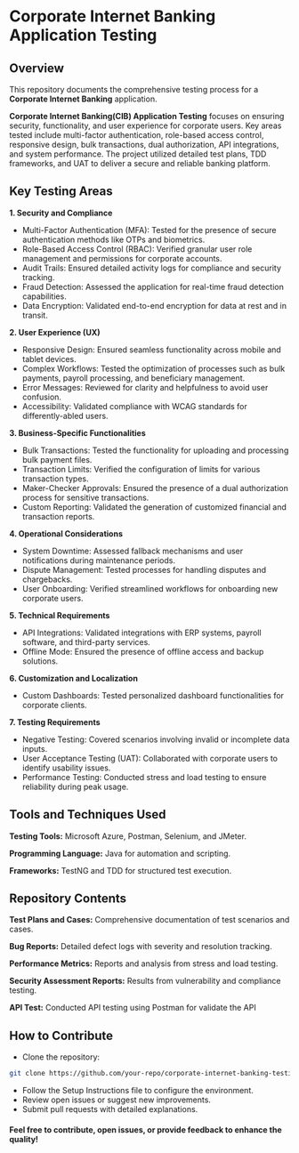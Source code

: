# Corporate Internet Banking Application Testing
## Overview
This repository documents the comprehensive testing process for a **Corporate Internet Banking**  application. 

**Corporate Internet Banking(CIB) Application Testing** focuses on ensuring security, functionality, and user experience for corporate users. Key areas tested include multi-factor authentication, role-based access control, responsive design, bulk transactions, dual authorization, API integrations, and system performance. The project utilized detailed test plans, TDD frameworks, and UAT to deliver a secure and reliable banking platform.

## Key Testing Areas
**1. Security and Compliance**
- Multi-Factor Authentication (MFA): Tested for the presence of secure authentication methods like OTPs and biometrics.
- Role-Based Access Control (RBAC): Verified granular user role management and permissions for corporate accounts.
- Audit Trails: Ensured detailed activity logs for compliance and security tracking.
- Fraud Detection: Assessed the application for real-time fraud detection capabilities.
- Data Encryption: Validated end-to-end encryption for data at rest and in transit.

**2. User Experience (UX)**
- Responsive Design: Ensured seamless functionality across mobile and tablet devices.
- Complex Workflows: Tested the optimization of processes such as bulk payments, payroll processing, and beneficiary management.
- Error Messages: Reviewed for clarity and helpfulness to avoid user confusion.
- Accessibility: Validated compliance with WCAG standards for differently-abled users.

**3. Business-Specific Functionalities**
- Bulk Transactions: Tested the functionality for uploading and processing bulk payment files.
- Transaction Limits: Verified the configuration of limits for various transaction types.
- Maker-Checker Approvals: Ensured the presence of a dual authorization process for sensitive transactions.
- Custom Reporting: Validated the generation of customized financial and transaction reports.

**4. Operational Considerations**
- System Downtime: Assessed fallback mechanisms and user notifications during maintenance periods.
- Dispute Management: Tested processes for handling disputes and chargebacks.
- User Onboarding: Verified streamlined workflows for onboarding new corporate users.

**5. Technical Requirements**
- API Integrations: Validated integrations with ERP systems, payroll software, and third-party services.
- Offline Mode: Ensured the presence of offline access and backup solutions.

**6. Customization and Localization**
- Custom Dashboards: Tested personalized dashboard functionalities for corporate clients.

**7. Testing Requirements**
- Negative Testing: Covered scenarios involving invalid or incomplete data inputs.
- User Acceptance Testing (UAT): Collaborated with corporate users to identify usability issues.
- Performance Testing: Conducted stress and load testing to ensure reliability during peak usage.

## Tools and Techniques Used
**Testing Tools:** Microsoft Azure, Postman, Selenium, and JMeter.

**Programming Language:** Java for automation and scripting.

**Frameworks:** TestNG and TDD for structured test execution.

## Repository Contents
**Test Plans and Cases:** Comprehensive documentation of test scenarios and cases.

**Bug Reports:** Detailed defect logs with severity and resolution tracking.

**Performance Metrics:** Reports and analysis from stress and load testing.

**Security Assessment Reports:** Results from vulnerability and compliance testing.

**API Test:** Conducted API testing using Postman for validate the API

## How to Contribute
- Clone the repository:

```bash
git clone https://github.com/your-repo/corporate-internet-banking-testing.git
```

- Follow the Setup Instructions file to configure the environment.
- Review open issues or suggest new improvements.
- Submit pull requests with detailed explanations.

#### Feel free to contribute, open issues, or provide feedback to enhance the quality!

